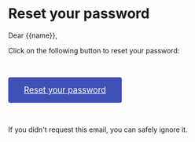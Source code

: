 # Reset your password

Dear {{name}},

Click on the following button to reset your password:

<a style="background: #3f51b5; padding: 1rem 2rem; font-size: 120%; color: #fff; display: inline-block; margin: 2rem auto; border-radius: 0.25rem" href="{{frontendUrl}}/auth/token?subject=password-reset&token={{token}}">Reset your password</a>

If you didn't request this email, you can safely ignore it.
